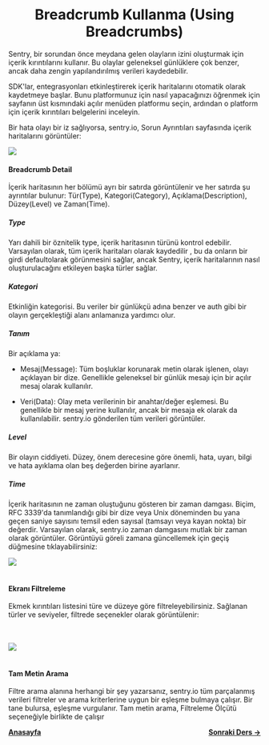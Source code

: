 <h1 align="center">Breadcrumb Kullanma (Using Breadcrumbs)</h1>

<p>Sentry, bir sorundan önce meydana gelen olayların izini oluşturmak için içerik kırıntılarını kullanır. Bu olaylar geleneksel günlüklere çok benzer, ancak daha zengin yapılandırılmış verileri kaydedebilir.</p>

<p>SDK'lar, entegrasyonları etkinleştirerek içerik haritalarını otomatik olarak kaydetmeye başlar. Bunu platformunuz için nasıl yapacağınızı öğrenmek için sayfanın üst kısmındaki açılır menüden platformu seçin, ardından o platform için içerik kırıntıları belgelerini inceleyin.</p>

<p>Bir hata olayı bir iz sağlıyorsa, sentry.io, Sorun Ayrıntıları sayfasında içerik haritalarını görüntüler:</p>
<img src="https://docs.sentry.io/static/1c8c99d9aa883cbaedceb4daa4005ed2/59f0d/crumb-section.png">

<h4>Breadcrumb Detail</h4>

<p>İçerik haritasının her bölümü ayrı bir satırda görüntülenir ve her satırda şu ayrıntılar bulunur: Tür(Type), Kategori(Category), Açıklama(Description), Düzey(Level) ve Zaman(Time).</p>

<h5>Type</h5>

<p>Yarı dahili bir öznitelik type, içerik haritasının türünü kontrol edebilir. Varsayılan olarak, tüm içerik haritaları olarak kaydedilir , bu da onların bir girdi defaultolarak görünmesini sağlar, ancak Sentry, içerik haritalarının nasıl oluşturulacağını etkileyen başka türler sağlar.</p>

<h5>Kategori</h5>

<p>Etkinliğin kategorisi. Bu veriler bir günlükçü adına benzer ve auth gibi bir olayın gerçekleştiği alanı anlamanıza yardımcı olur.</p>

<h5>Tanım</h5>

<p>Bir açıklama ya:</p>

- <p>Mesaj(Message): Tüm boşluklar korunarak metin olarak işlenen, olayı açıklayan bir dize. Genellikle geleneksel bir günlük mesajı için bir açılır mesaj olarak kullanılır.</p>
-  <p>Veri(Data): Olay meta verilerinin bir anahtar/değer eşlemesi. Bu genellikle bir mesaj yerine kullanılır, ancak bir mesaja ek olarak da kullanılabilir. sentry.io gönderilen tüm verileri görüntüler.</p>

<h5>Level</h5>

<p>Bir olayın ciddiyeti. Düzey, önem derecesine göre önemli, hata, uyarı, bilgi ve hata ayıklama olan beş değerden birine ayarlanır.</p>

<h5>Time</h5>

<p>İçerik haritasının ne zaman oluştuğunu gösteren bir zaman damgası. Biçim, RFC 3339'da tanımlandığı gibi bir dize veya Unix döneminden bu yana geçen saniye sayısını temsil eden sayısal (tamsayı veya kayan nokta) bir değerdir. Varsayılan olarak, sentry.io zaman damgasını mutlak bir zaman olarak görüntüler. Görüntüyü göreli zamana güncellemek için geçiş düğmesine tıklayabilirsiniz:</p>

<img src="https://docs.sentry.io/static/cdcdb0ca4d1f09508ccd34aa62a2c018/f2d11/toggle-time-btn.png">

<br>
<br>

<h4>Ekranı Filtreleme</h4>
<p>Ekmek kırıntıları listesini türe ve düzeye göre filtreleyebilirsiniz. Sağlanan türler ve seviyeler, filtrede seçenekler olarak görüntülenir:</p>
<br>
<br>
<img src="https://docs.sentry.io/static/5cd520222297b764289f7c2b29d0f260/08115/filter-by.png">

<br>
<br>

<h4>Tam Metin Arama</h4>

<p>Filtre arama alanına herhangi bir şey yazarsanız, sentry.io tüm parçalanmış verileri filtreler ve arama kriterlerine uygun bir eşleşme bulmaya çalışır. Bir tane bulursa, eşleşme vurgulanır. Tam metin arama, Filtreleme Ölçütü seçeneğiyle birlikte de çalışır</p>

<div style="display: flex; align-items: center; justify-content: space-between"><a href="/sentry-tr/"><strong>Anasayfa</strong></a><a href="/sentry-tr/sentry-basic/environments"><strong>Sonraki Ders -></strong></a></div>
<br>
<br>
<br>